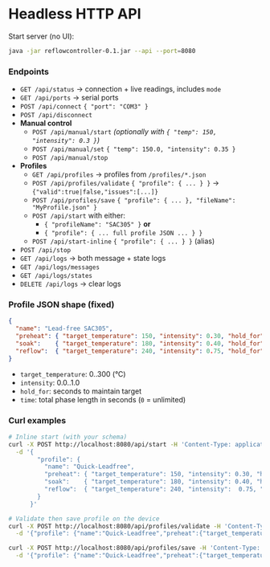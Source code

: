 # Headless HTTP API

Start server (no UI):

```bash
java -jar reflowcontroller-0.1.jar --api --port=8080
```

### Endpoints

- `GET /api/status` → connection + live readings, includes `mode`
- `GET /api/ports` → serial ports
- `POST /api/connect` `{ "port": "COM3" }`
- `POST /api/disconnect`
- **Manual control**
  - `POST /api/manual/start` *(optionally with `{ "temp": 150, "intensity": 0.3 }`)*
  - `POST /api/manual/set` `{ "temp": 150.0, "intensity": 0.35 }`
  - `POST /api/manual/stop`
- **Profiles**
  - `GET /api/profiles` → profiles from `/profiles/*.json`
  - `POST /api/profiles/validate` `{ "profile": { ... } }` → `{"valid":true|false,"issues":[...]}`
  - `POST /api/profiles/save` `{ "profile": { ... }, "fileName": "MyProfile.json" }`
  - `POST /api/start` with either:
    - `{ "profileName": "SAC305" }` **or**
    - `{ "profile": { ... full profile JSON ... } }`
  - `POST /api/start-inline` `{ "profile": { ... } }` (alias)
- `POST /api/stop`
- `GET /api/logs` → both message + state logs
- `GET /api/logs/messages`
- `GET /api/logs/states`
- `DELETE /api/logs` → clear logs

### Profile JSON shape (fixed)

```json
{
  "name": "Lead-free SAC305",
  "preheat": { "target_temperature": 150, "intensity": 0.30, "hold_for": 90, "time": 120 },
  "soak":    { "target_temperature": 180, "intensity": 0.40, "hold_for": 90, "time": 120 },
  "reflow":  { "target_temperature": 240, "intensity": 0.75, "hold_for": 40, "time":  90 }
}
```
- `target_temperature`: 0..300 (°C)
- `intensity`: 0.0..1.0
- `hold_for`: seconds to maintain target
- `time`: total phase length in seconds (`0` = unlimited)

### Curl examples

```bash
# Inline start (with your schema)
curl -X POST http://localhost:8080/api/start -H 'Content-Type: application/json' \
  -d '{
        "profile": {
          "name": "Quick-Leadfree",
          "preheat": { "target_temperature": 150, "intensity": 0.30, "hold_for": 90, "time": 120 },
          "soak":    { "target_temperature": 180, "intensity": 0.40, "hold_for": 90, "time": 120 },
          "reflow":  { "target_temperature": 240, "intensity":  0.75, "hold_for": 40, "time":  90 }
        }
      }'

# Validate then save profile on the device
curl -X POST http://localhost:8080/api/profiles/validate -H 'Content-Type: application/json' \
  -d '{"profile": {"name":"Quick-Leadfree","preheat":{"target_temperature":150,"intensity":0.3,"hold_for":60,"time":120},"soak":{"target_temperature":180,"intensity":0.4,"hold_for":60,"time":120},"reflow":{"target_temperature":240,"intensity":0.75,"hold_for":40,"time":90}}}'

curl -X POST http://localhost:8080/api/profiles/save -H 'Content-Type: application/json' \
  -d '{"profile": {"name":"Quick-Leadfree","preheat":{"target_temperature":150,"intensity":0.3,"hold_for":60,"time":120},"soak":{"target_temperature":180,"intensity":0.4,"hold_for":60,"time":120},"reflow":{"target_temperature":240,"intensity":0.75,"hold_for":40,"time":90}}, "fileName":"Quick-Leadfree.json"}'
```
